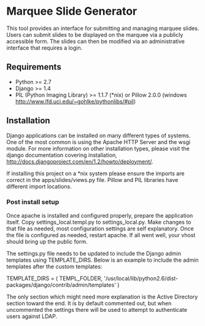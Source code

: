 # Marquee Slide Generator #

This tool provides an interface for submitting and managing marquee slides.  Users can submit slides to be displayed on the marquee via a publicly accessible form.  The slides can then be modified via an administrative interface that requires a login.

## Requirements ##

 * Python >= 2.7
 * Django >= 1.4
 * PIL (Python Imaging Library) >= 1.1.7 (*nix) or Pillow 2.0.0 (windows http://www.lfd.uci.edu/~gohlke/pythonlibs/#pil)

## Installation ##

Django applications can be installed on many different types of systems.  One of the most common is using the Apache HTTP Server and the wsgi module.  For more information on other installation types, please visit the django documentation covering installation, http://docs.djangoproject.com/en/1.2/howto/deployment/.

If installing this project on a *nix system please ensure the imports are correct in the apps/slides/views.py file. Pillow and PIL libraries have different import locations.


### Post install setup ###

Once apache is installed and configured properly, prepare the application itself.  Copy settings\_local.templ.py to settings\_local.py.  Make changes to that file as needed, most configuration settings are self explanatory.  Once the file is configured as needed, restart apache.  If all went well, your vhost should bring up the public form.

The settings.py file needs to be updated to include the Django admin templates using TEMPLATE_DIRS. Below is an example to include the admin templates after the custom templates:

TEMPLATE_DIRS = (
	TEMPL_FOLDER,
	'/usr/local/lib/python2.6/dist-packages/django/contrib/admin/templates'
	)


The only section which might need more explanation is the Active Directory section toward the end.  It is by default commented out, but when uncommented the settings there will be used to attempt to authenticate users against LDAP.

